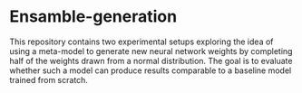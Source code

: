 # Ensamble-generation
This repository contains two experimental setups exploring the idea of using a meta-model to generate new neural network weights by completing half of the weights drawn from a normal distribution. The goal is to evaluate whether such a model can produce results comparable to a baseline model trained from scratch.

